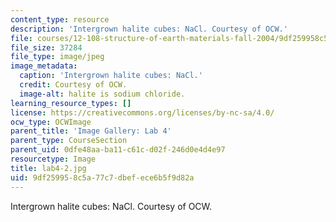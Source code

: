 ```yaml
---
content_type: resource
description: 'Intergrown halite cubes: NaCl. Courtesy of OCW.'
file: courses/12-108-structure-of-earth-materials-fall-2004/9df259958c5a77c7dbefece6b5f9d82a_lab4-2.jpg
file_size: 37284
file_type: image/jpeg
image_metadata:
  caption: 'Intergrown halite cubes: NaCl.'
  credit: Courtesy of OCW.
  image-alt: halite is sodium chloride.
learning_resource_types: []
license: https://creativecommons.org/licenses/by-nc-sa/4.0/
ocw_type: OCWImage
parent_title: 'Image Gallery: Lab 4'
parent_type: CourseSection
parent_uid: 0dfe48aa-ba11-c61c-d02f-246d0e4d4e97
resourcetype: Image
title: lab4-2.jpg
uid: 9df25995-8c5a-77c7-dbef-ece6b5f9d82a
---
```

Intergrown halite cubes: NaCl. Courtesy of OCW.